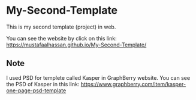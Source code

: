 # My-Second-Template
This is my second template (project) in web.

You can see the website by click on this link:
https://mustafaalhassan.github.io/My-Second-Template/

## Note
I used PSD for templete called Kasper in GraphBerry website. You can see the PSD of Kasper in this link:
https://www.graphberry.com/item/kasper-one-page-psd-template
